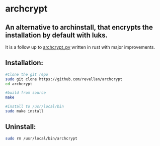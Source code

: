 # archcrypt
## An alternative to archinstall, that encrypts the installation by default with luks. 

It is a follow up to [archcrypt_py](https://github.com/revellan/archcrypt_py) written in rust with major improvements.

## Installation:
```sh
#Clone the git repo
sudo git clone https://github.com/revellan/archcrypt
cd archcrypt

#build from source
make

#install to /usr/local/bin
sudo make install
```

## Uninstall:
```sh
sudo rm /usr/local/bin/archcrypt
```
